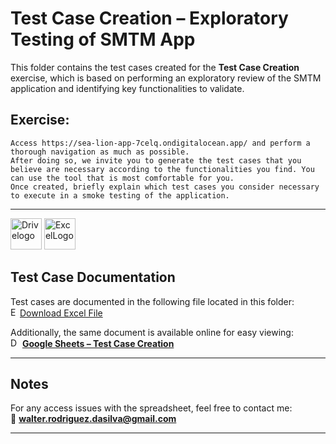 # Test Case Creation – Exploratory Testing of SMTM App

This folder contains the test cases created for the **Test Case Creation** exercise, which is based on performing an exploratory review of the SMTM application and identifying key functionalities to validate.

## Exercise: 

````
Access https://sea-lion-app-7celq.ondigitalocean.app/ and perform a thorough navigation as much as possible.
After doing so, we invite you to generate the test cases that you believe are necessary according to the functionalities you find. You can use the tool that is most comfortable for you.
Once created, briefly explain which test cases you consider necessary to execute in a smoke testing of the application.
````

---

<img src="https://upload.wikimedia.org/wikipedia/commons/thumb/d/da/Google_Drive_logo.png/2048px-Google_Drive_logo.png" alt="Drivelogo" width="50"/> <img src="https://upload.wikimedia.org/wikipedia/commons/thumb/3/34/Microsoft_Office_Excel_%282019%E2%80%93present%29.svg/826px-Microsoft_Office_Excel_%282019%E2%80%93present%29.svg.png" alt="ExcelLogo" width="50"/>

## Test Case Documentation

Test cases are documented in the following file located in this folder:  
 <img src="https://upload.wikimedia.org/wikipedia/commons/thumb/3/34/Microsoft_Office_Excel_%282019%E2%80%93present%29.svg/826px-Microsoft_Office_Excel_%282019%E2%80%93present%29.svg.png" alt="ExcelLogo" width="15"/>[Download Excel File](https://github.com/triipp/showmethemoney/raw/refs/heads/main/TestCaseCreation/Scenarios%20for%20SMTM.xlsx)



Additionally, the same document is available online for easy viewing:  
<img src="https://upload.wikimedia.org/wikipedia/commons/thumb/d/da/Google_Drive_logo.png/2048px-Google_Drive_logo.png" alt="Drivelogo" width="15"/> [**Google Sheets – Test Case Creation**](https://docs.google.com/spreadsheets/d/1CmpMO-zqaAoikigPLYY-M0CMitwPa5Dy/edit?usp=sharing&ouid=110736802912236469141&rtpof=true&sd=true)

---

## Notes

For any access issues with the spreadsheet, feel free to contact me:  
📧 **walter.rodriguez.dasilva@gmail.com**

---

